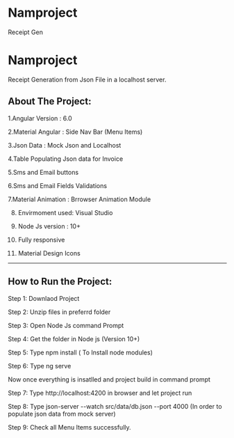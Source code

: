 # Namproject
 Receipt Gen
 
 
 # Namproject
 Receipt Generation from Json File in a localhost server.
 
 
 
 
 About The Project:
 --------------------
 
 1.Angular Version : 6.0 
 
 2.Material Angular : Side Nav Bar (Menu Items)
 
 3.Json Data : Mock Json and Localhost
 
 4.Table Populating Json data for Invoice
 
 5.Sms and Email buttons
 
 6.Sms and Email Fields Validations
 
 7.Material Animation : Brrowser Animation Module

 8. Envirmoment used: Visual Studio
 
 9. Node Js version : 10+
 
 10. Fully responsive
 
 11. Material Design Icons
 

 --------------------------------------------------------------------------------------------------------------
 How to Run the Project:
 --------------------------
 
 Step 1: Downlaod Project
 
 Step 2: Unzip files in preferrd folder
 
 Step 3: Open Node Js command Prompt
 
 Step 4: Get the folder in Node js (Version 10+) 
 
 Step 5: Type npm install   ( To Install node modules) 
 
 Step 6: Type ng serve
 
 Now once everything is insatlled and project build in command prompt
 
 Step 7: Type http://localhost:4200 in browser and let project run
 
 Step 8: Type  json-server --watch src/data/db.json --port 4000   (In order to populate json data from mock server)
 
 Step 9: Check all Menu Items successfully.
 
 
